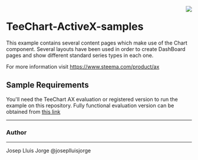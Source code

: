 <a href="https://www.steema.com/product/ax">
<img align="right" src="http://www.teechart.net/img/logos/teechart_ax.png">
</a>

TeeChart-ActiveX-samples
========================

This example contains several content pages which make use of the Chart component. Several layouts have been used in order to create DashBoard pages and show different standard series types in each one.

For more information visit https://www.steema.com/product/ax

## Sample Requirements

You'll need the TeeChart AX evaluation or registered version to run the example on this repository. Fully functional evaluation version can be obtained from [this link](https://www.steema.com/downloads/ax "TeeChart ActiveX evaluation version")

---
### Author
------
Josep Lluis Jorge
@joseplluisjorge